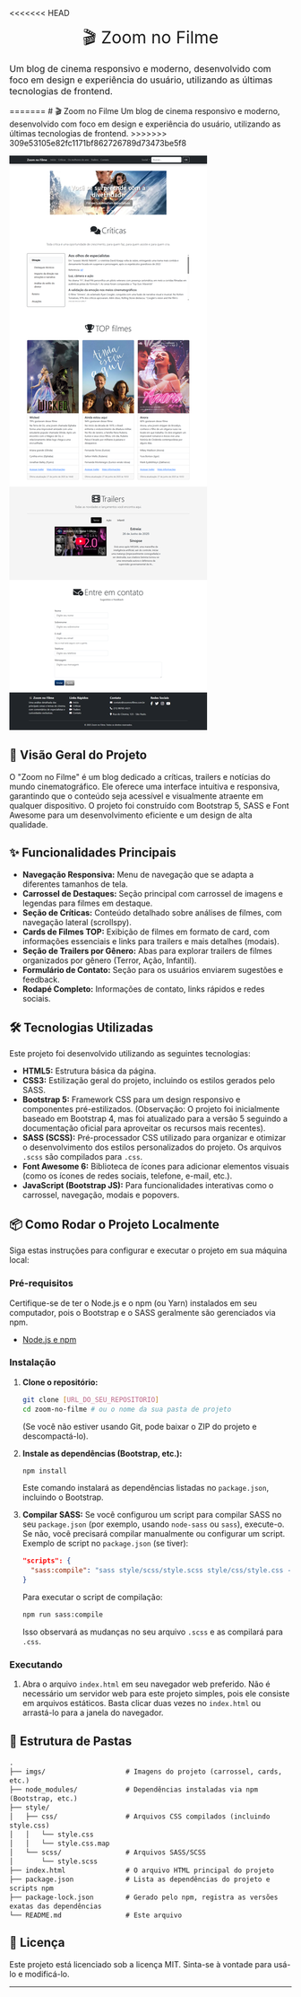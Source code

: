 <<<<<<< HEAD
<div style="font-size: 30px; text-align: center;">
  🎬 Zoom no Filme
</div>

<p style="font-size: 16px;">
  Um blog de cinema responsivo e moderno, desenvolvido com foco em design e experiência do usuário, utilizando as últimas tecnologias de frontend.
</p>
=======
# 🎬 Zoom no Filme
Um blog de cinema responsivo e moderno, desenvolvido com foco em design e experiência do usuário, utilizando as últimas tecnologias de frontend.
>>>>>>> 309e53105e82fc1171bf862726789d73473be5f8

![Projeto](./imgs/ZoomCinema.png)

## 🚀 Visão Geral do Projeto

O "Zoom no Filme" é um blog dedicado a críticas, trailers e notícias do mundo cinematográfico. Ele oferece uma interface intuitiva e responsiva, garantindo que o conteúdo seja acessível e visualmente atraente em qualquer dispositivo. O projeto foi construído com Bootstrap 5, SASS e Font Awesome para um desenvolvimento eficiente e um design de alta qualidade.

## ✨ Funcionalidades Principais

- **Navegação Responsiva:** Menu de navegação que se adapta a diferentes tamanhos de tela.
- **Carrossel de Destaques:** Seção principal com carrossel de imagens e legendas para filmes em destaque.
- **Seção de Críticas:** Conteúdo detalhado sobre análises de filmes, com navegação lateral (scrollspy).
- **Cards de Filmes TOP:** Exibição de filmes em formato de card, com informações essenciais e links para trailers e mais detalhes (modais).
- **Seção de Trailers por Gênero:** Abas para explorar trailers de filmes organizados por gênero (Terror, Ação, Infantil).
- **Formulário de Contato:** Seção para os usuários enviarem sugestões e feedback.
- **Rodapé Completo:** Informações de contato, links rápidos e redes sociais.

## 🛠️ Tecnologias Utilizadas

Este projeto foi desenvolvido utilizando as seguintes tecnologias:

- **HTML5:** Estrutura básica da página.
- **CSS3:** Estilização geral do projeto, incluindo os estilos gerados pelo SASS.
- **Bootstrap 5:** Framework CSS para um design responsivo e componentes pré-estilizados. (Observação: O projeto foi inicialmente baseado em Bootstrap 4, mas foi atualizado para a versão 5 seguindo a documentação oficial para aproveitar os recursos mais recentes).
- **SASS (SCSS):** Pré-processador CSS utilizado para organizar e otimizar o desenvolvimento dos estilos personalizados do projeto. Os arquivos `.scss` são compilados para `.css`.
- **Font Awesome 6:** Biblioteca de ícones para adicionar elementos visuais (como os ícones de redes sociais, telefone, e-mail, etc.).
- **JavaScript (Bootstrap JS):** Para funcionalidades interativas como o carrossel, navegação, modais e popovers.

## 📦 Como Rodar o Projeto Localmente

Siga estas instruções para configurar e executar o projeto em sua máquina local:

### Pré-requisitos

Certifique-se de ter o Node.js e o npm (ou Yarn) instalados em seu computador, pois o Bootstrap e o SASS geralmente são gerenciados via npm.

- [Node.js e npm](https://nodejs.org/)

### Instalação

1.  **Clone o repositório:**

    ```bash
    git clone [URL_DO_SEU_REPOSITORIO]
    cd zoom-no-filme # ou o nome da sua pasta de projeto
    ```

    (Se você não estiver usando Git, pode baixar o ZIP do projeto e descompactá-lo).

2.  **Instale as dependências (Bootstrap, etc.):**

    ```bash
    npm install
    ```

    Este comando instalará as dependências listadas no `package.json`, incluindo o Bootstrap.

3.  **Compilar SASS:**
    Se você configurou um script para compilar SASS no seu `package.json` (por exemplo, usando `node-sass` ou `sass`), execute-o. Se não, você precisará compilar manualmente ou configurar um script.
    Exemplo de script no `package.json` (se tiver):

    ```json
    "scripts": {
      "sass:compile": "sass style/scss/style.scss style/css/style.css --watch"
    }
    ```

    Para executar o script de compilação:

    ```bash
    npm run sass:compile
    ```

    Isso observará as mudanças no seu arquivo `.scss` e as compilará para `.css`.

### Executando

1.  Abra o arquivo `index.html` em seu navegador web preferido. Não é necessário um servidor web para este projeto simples, pois ele consiste em arquivos estáticos. Basta clicar duas vezes no `index.html` ou arrastá-lo para a janela do navegador.

## 📂 Estrutura de Pastas

```
.
├── imgs/                    # Imagens do projeto (carrossel, cards, etc.)
├── node_modules/            # Dependências instaladas via npm (Bootstrap, etc.)
├── style/
│   ├── css/                 # Arquivos CSS compilados (incluindo style.css)
│   │   └── style.css
│   │   └── style.css.map
│   └── scss/                # Arquivos SASS/SCSS
│       └── style.scss
├── index.html               # O arquivo HTML principal do projeto
├── package.json             # Lista as dependências do projeto e scripts npm
├── package-lock.json        # Gerado pelo npm, registra as versões exatas das dependências
└── README.md                # Este arquivo
```

## 📄 Licença

Este projeto está licenciado sob a licença MIT. Sinta-se à vontade para usá-lo e modificá-lo.

---
